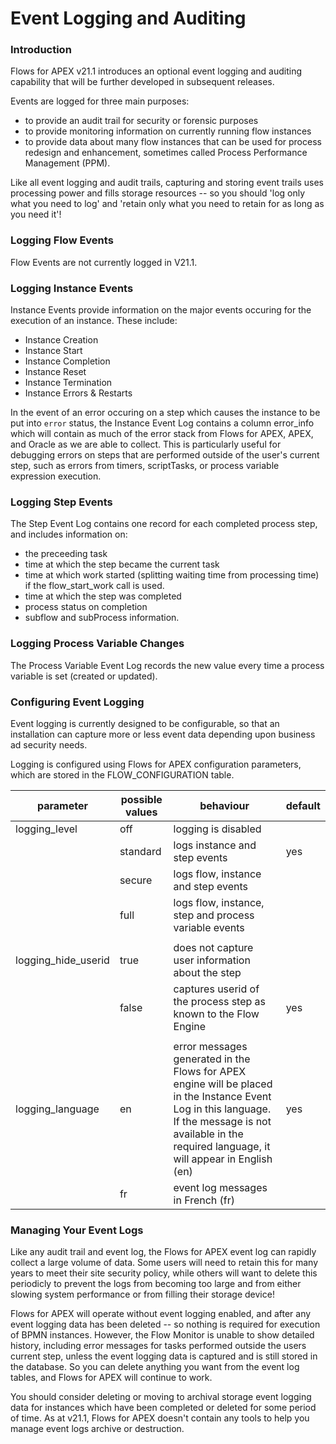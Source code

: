 # Event Logging and Auditing

### Introduction

Flows for APEX v21.1 introduces an optional event logging and auditing capability that will be further developed in subsequent releases.

Events are logged for three main purposes:

- to provide an audit trail for security or forensic purposes
- to provide monitoring information on currently running flow instances
- to provide data about many flow instances that can be used for process redesign and enhancement, sometimes called Process Performance Management (PPM).

Like all event logging and audit trails, capturing and storing event trails uses processing power and fills storage resources -- so you should 'log only what you need to log' and 'retain only what you need to retain for as long as you need it'!

### Logging Flow Events

Flow Events are not currently logged in V21.1.

### Logging Instance Events

Instance Events provide information on the major events occuring for the execution of an instance.  These include:

- Instance Creation
- Instance Start
- Instance Completion
- Instance Reset
- Instance Termination
- Instance Errors & Restarts

In the event of an error occuring on a step which causes the instance to be put into `error` status, the Instance Event Log contains a column error_info which will contain as much of the error stack from Flows for APEX, APEX, and Oracle as we are able to collect.  This is particularly useful for debugging errors on steps that are performed outside of the user's current step, such as errors from timers, scriptTasks, or process variable expression execution.

### Logging Step Events

The Step Event Log contains one record for each completed process step, and includes information on:

- the preceeding task
- time at which the step became the current task
- time at which work started (splitting waiting time from processing time) if the flow_start_work call is used.
- time at which the step was completed
- process status on completion
- subflow and subProcess information.

### Logging Process Variable Changes

The Process Variable Event Log records the new value every time a process variable is set (created or updated).

### Configuring Event Logging

Event logging is currently designed to be configurable, so that an installation can capture more or less event data depending upon business ad security needs.

Logging is configured using Flows for APEX configuration parameters, which are stored in the FLOW_CONFIGURATION table.

| parameter           | possible values | behaviour                                                       | default |
| --------------------- | ----------------- | ----------------------------------------------------------------- | --------- |
| logging_level       | off             | logging is disabled                                             |         |
|                     | standard        | logs instance and step events                                         | yes  |
|                     | secure          | logs flow, instance and step events      |   |
|                     | full            | logs flow, instance, step and process variable events                 |         |
|||||
| logging_hide_userid | true            | does not capture user information about the step                |         |
|                     | false           | captures userid of the process step as known to the Flow Engine | yes     |
|||||
| logging_language | en | error messages generated in the Flows for APEX engine will be placed in the Instance Event Log in this language.  If the message is not available in the required language, it will appear in English (en)     | yes|
| | fr    | event log messages in French (fr) | |

### Managing Your Event Logs

Like any audit trail and event log, the Flows for APEX event log can rapidly collect a large volume of data.  Some users will need to retain this for many years to meet their site security policy, while others will want to delete this periodicly to prevent the logs from becoming too large and from either slowing system performance or from filling their storage device!

Flows for APEX will operate without event logging enabled, and after any event logging data has been deleted -- so nothing is required for execution of BPMN instances.  However, the Flow Monitor is unable to show detailed history, including error messages for tasks performed outside the users current step, unless the event logging data is captured and is still stored in the database. So you can delete anything you want from the event log tables, and Flows for APEX will continue to work.

You should consider deleting or moving to archival storage event logging data for instances which have been completed or deleted for some period of time.  As at v21.1, Flows for APEX doesn't contain any tools to help you manage event logs archive or destruction.


